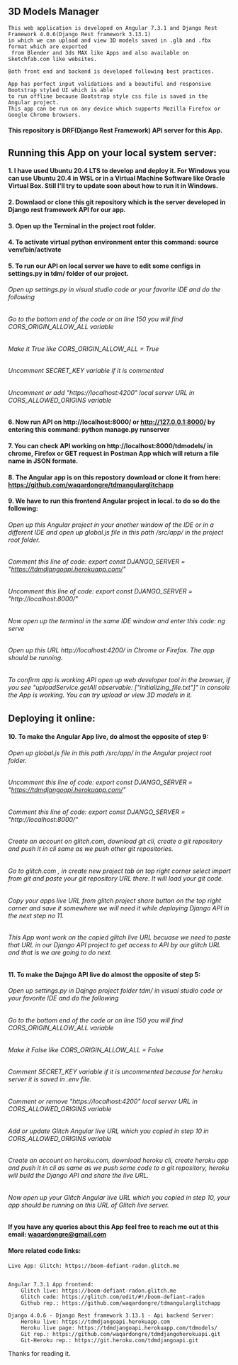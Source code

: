 ## 3D Models Manager

    This web application is developed on Angular 7.3.1 and Django Rest Framework 4.0.6(Django Rest framework 3.13.1) 
    in which we can upload and view 3D models saved in .glb and .fbx format which are exported
     from Blender and 3ds MAX like Apps and also available on Sketchfab.com like websites.

    Both front end and backend is developed following best practices.

    App has perfect input validations and a beautiful and responsive Bootstrap styled UI which is able 
    to run offline because Bootstrap style css file is saved in the Angular project.
    This app can be run on any device which supports Mozilla Firefox or Google Chrome browsers.

#### This repository is DRF(Django Rest Framework) API server for this App.

## Running this App on your local system server:

#### 1. I have used Ubuntu 20.4 LTS to develop and deploy it. For Windows you can use Ubuntu 20.4 in WSL or in a Virtual Machine Software like Oracle Virtual Box. Still I'll try to update soon about how to run it in Windows.
#### 2. Downlaod or clone this git repository which is the server developed in Django rest framework API for our app.
#### 3. Open up the Terminal in the project root folder.
#### 4. To activate virtual python environment enter this command: source venv/bin/activate
#### 5. To run our API on local server we have to edit some configs in settings.py in tdm/ folder of our project.
###### Open up settings.py in visual studio code or your favorite IDE and do the following
###### Go to the bottom end of the code or on line 150 you will find CORS_ORIGIN_ALLOW_ALL variable
###### Make it True like CORS_ORIGIN_ALLOW_ALL = True
###### Uncomment SECRET_KEY variable if it is commented
###### Uncomment or add "https://localhost:4200" local server URL in CORS_ALLOWED_ORIGINS variable
 
#### 6. Now run API on http://localhost:8000/ or http://127.0.0.1:8000/ by entering this command: python manage.py runserver
#### 7. You can check API working on http://localhost:8000/tdmodels/ in chrome, Firefox or GET request in Postman App which will return a file name in JSON formate.


#### 8. The Angular app is on this repostory download or clone it from here: https://github.com/waqardongre/tdmangularglitchapp
#### 9. We have to run this frontend Angular project in local. to do so do the following:
###### Open up this Angular project in your another window of the IDE or in a different IDE and open up global.js file in this path /src/app/ in the project root folder.
###### Comment this line of code: export const DJANGO_SERVER = "https://tdmdjangoapi.herokuapp.com/"
###### Uncomment this line of code: export const DJANGO_SERVER = "http://localhost:8000/"
###### Now open up the terminal in the same IDE window and enter this code: ng serve
###### Open up this URL http://localhost:4200/ in Chrome or Firefox. The app should be running.
###### To confirm app is working API open up web developer tool in the browser, if you see "uploadService.getAll observable: ["initializing_file.txt"]" in console the App is working. You can try upload or view 3D models in it.

## Deploying it online:

#### 10. To make the Angular App live, do almost the opposite of step 9:
###### Open up global.js file in this path /src/app/ in the Angular project root folder.
###### Uncomment this line of code: export const DJANGO_SERVER = "https://tdmdjangoapi.herokuapp.com/"
###### Comment this line of code: export const DJANGO_SERVER = "http://localhost:8000/"
###### Create an account on glitch.com, download git cli, create a git repository and push it in cli same as we push other git repositories. 
###### Go to glitch.com , in create new project tab on top right corner select import from git and paste your git repository URL there. It will load your git code. 
###### Copy your apps live URL from glitch project share button on the top right corner and save it somewhere we will need it while deploying Django API in the next step no 11.
###### This App wont work on the copied glitch live URL becuase we need to paste that URL in our Django API project to get access to API by our glitch URL and that is we are going to do next.  

#### 11. To make the Dajngo API live do almost the opposite of step 5:
###### Open up settings.py in Dajngo project folder tdm/ in visual studio code or your favorite IDE and do the following
###### Go to the bottom end of the code or on line 150 you will find CORS_ORIGIN_ALLOW_ALL variable
###### Make it False like CORS_ORIGIN_ALLOW_ALL = False
###### Comment SECRET_KEY variable if it is uncommented because for heroku server it is saved in .env file.
###### Comment or remove "https://localhost:4200" local server URL in CORS_ALLOWED_ORIGINS variable
###### Add or update Glitch Angular live URL which you copied in step 10 in CORS_ALLOWED_ORIGINS variable
###### Create an account on heroku.com, download heroku cli, create heroku app and push it in cli as same as we push some code to a git repository, heroku will build the Django API and share the live URL.
###### Now open up your Glitch Angular live URL which you copied in step 10, your app should be running on this URL of Glitch live server.

#### If you have any queries about this App feel free to reach me out at this email: waqardongre@gmail.com


#### More related code links:
    
    Live App: Glitch: https://boom-defiant-radon.glitch.me
    
    
    Angular 7.3.1 App frontend:
        Glitch live: https://boom-defiant-radon.glitch.me
        Glitch code: https://glitch.com/edit/#!/boom-defiant-radon
        Github rep.: https://github.com/waqardongre/tdmangularglitchapp

    Django 4.0.6 - Django Rest framework 3.13.1 - Api backend Server:
        Heroku live: https://tdmdjangoapi.herokuapp.com
        Heroku live page: https://tdmdjangoapi.herokuapp.com/tdmodels/
        Git rep.: https://github.com/waqardongre/tdmdjangoherokuapi.git
        Git-Heroku rep.: https://git.heroku.com/tdmdjangoapi.git


Thanks for reading it.
